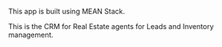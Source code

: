 This app is built using MEAN Stack.

This is the CRM for Real Estate agents for Leads and Inventory management.
